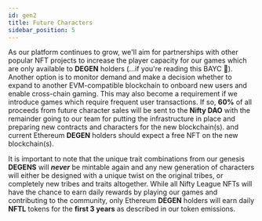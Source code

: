 ```yaml
---
id: gen2
title: Future Characters
sidebar_position: 5
---
```


As our platform continues to grow, we'll aim for partnerships with other popular NFT projects to increase the player capacity for our games which are only available to **DEGEN** holders (...if you're reading this BAYC 💜). Another option is to monitor demand and make a decision whether to expand to another EVM-compatible blockchain to onboard new users and enable cross-chain gaming. This may also become a requirement if we introduce games which require frequent user transactions. If so, **60%** of all proceeds from future character sales will be sent to the **Nifty DAO** with the remainder going to our team for putting the infrastructure in place and preparing new contracts and characters for the new blockchain(s). and current Ethereum **DEGEN** holders should expect a free NFT on the new blockchain(s).

It is important to note that the unique trait combinations from our genesis **DEGENS** will **_never_** be mintable again and any new generation of characters will either be designed with a unique twist on the original tribes, or completely new tribes and traits altogether. While all Nifty League NFTs will have the chance to earn daily rewards by playing our games and contributing to the community, only Ethereum **DEGEN** holders will earn daily **NFTL** tokens for the **first 3 years** as described in our token emissions.
